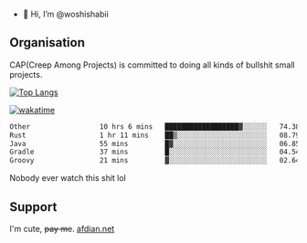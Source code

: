 - 👋 Hi, I’m @woshishabii

## Organisation

CAP(Creep Among Projects) is committed to doing all kinds of bullshit small projects.

[![Top Langs](https://github-readme-stats.vercel.app/api/top-langs/?username=woshishabii&layout=compact)](https://github.com/anuraghazra/github-readme-stats)

[![wakatime](https://wakatime.com/badge/user/34d02784-acc1-4a16-82d7-33fdb53c4ed6.svg)](https://wakatime.com/@34d02784-acc1-4a16-82d7-33fdb53c4ed6)


<!--START_SECTION:waka-->

```txt
Other                 10 hrs 6 mins   ██████████████████▓░░░░░░   74.38 %
Rust                  1 hr 11 mins    ██▒░░░░░░░░░░░░░░░░░░░░░░   08.79 %
Java                  55 mins         █▓░░░░░░░░░░░░░░░░░░░░░░░   06.85 %
Gradle                37 mins         █░░░░░░░░░░░░░░░░░░░░░░░░   04.54 %
Groovy                21 mins         ▓░░░░░░░░░░░░░░░░░░░░░░░░   02.64 %
```

<!--END_SECTION:waka-->

Nobody ever watch this shit lol

## Support
I'm cute, ~~pay me~~.
[afdian.net](https://afdian.com/a/woshishabi)

<!---
woshishabii/woshishabii is a ✨ special ✨ repository because its `README.md` (this file) appears on your GitHub profile.
You can click the Preview link to take a look at your changes.
--->
